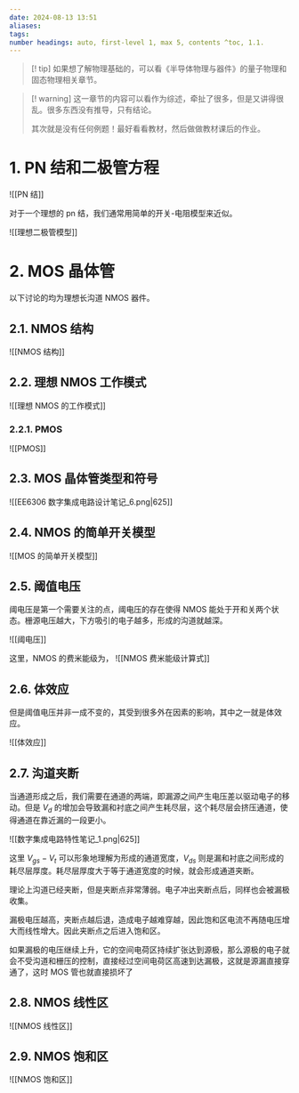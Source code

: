 ```yaml
---
date: 2024-08-13 13:51
aliases: 
tags: 
number headings: auto, first-level 1, max 5, contents ^toc, 1.1.
---
```

>[! tip] 
>如果想了解物理基础的，可以看《半导体物理与器件》的量子物理和固态物理相关章节。

>[! warning] 
>这一章节的内容可以看作为综述，牵扯了很多，但是又讲得很乱。很多东西没有推导，只有结论。
>
>其次就是没有任何例题！最好看看教材，然后做做教材课后的作业。
>

# 1. PN 结和二极管方程

![[PN 结]]

对于一个理想的 pn 结，我们通常用简单的开关-电阻模型来近似。

![[理想二极管模型]]

# 2. MOS 晶体管

以下讨论的均为理想长沟道 NMOS 器件。

## 2.1. NMOS 结构

![[NMOS 结构]]

## 2.2. 理想 NMOS 工作模式

![[理想 NMOS 的工作模式]]
### 2.2.1. PMOS

![[PMOS]]

## 2.3. MOS 晶体管类型和符号

![[EE6306 数字集成电路设计笔记_6.png|625]]

## 2.4. NMOS 的简单开关模型

![[MOS 的简单开关模型]]

## 2.5. 阈值电压

阈电压是第一个需要关注的点，阈电压的存在使得 NMOS 能处于开和关两个状态。栅源电压越大，下方吸引的电子越多，形成的沟道就越深。

![[阈电压]]

这里，NMOS 的费米能级为，
![[NMOS 费米能级计算式]]

## 2.6. 体效应

但是阈值电压并非一成不变的，其受到很多外在因素的影响，其中之一就是体效应。

![[体效应]]

## 2.7. 沟道夹断

当通道形成之后，我们需要在通道的两端，即漏源之间产生电压差以驱动电子的移动。但是 $V_{d}$ 的增加会导致漏和衬底之间产生耗尽层，这个耗尽层会挤压通道，使得通道在靠近漏的一段更小。

![[数字集成电路特性笔记_1.png|625]]

这里 $V_{gs}-V_{t}$ 可以形象地理解为形成的通道宽度，$V_{ds}$ 则是漏和衬底之间形成的耗尽层厚度。耗尽层厚度大于等于通道宽度的时候，就会形成通道夹断。

理论上沟道已经夹断，但是夹断点非常薄弱。电子冲出夹断点后，同样也会被漏极收集。

漏极电压越高，夹断点越后退，造成电子越难穿越，因此饱和区电流不再随电压增大而线性增大。因此夹断点之后进入饱和区。

如果漏极的电压继续上升，它的空间电荷区持续扩张达到源极，那么源极的电子就会不受沟道和栅压的控制，直接经过空间电荷区高速到达漏极，这就是源漏直接穿通了，这时 MOS 管也就直接损坏了

## 2.8. NMOS 线性区

![[NMOS 线性区]]

## 2.9. NMOS 饱和区

![[NMOS 饱和区]]
